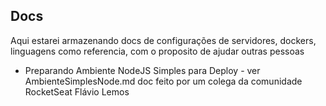 ## Docs

Aqui estarei armazenando docs de configurações de servidores, dockers, linguagens como referencia, com o proposito de ajudar outras pessoas

- Preparando Ambiente NodeJS Simples para Deploy - ver AmbienteSimplesNode.md doc feito por um colega da comunidade RocketSeat Flávio Lemos

